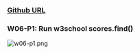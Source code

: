 ### [Github URL](https://github.com/changiojen1/1112-1N-js-demo-208410224.git)

### W06-P1: Run w3school scores.find()

![w06-p1.png](https://ztflbjygdewbkwpghxwx.supabase.co/storage/v1/object/public/md-img/img/w06-p1.png)

```

```
